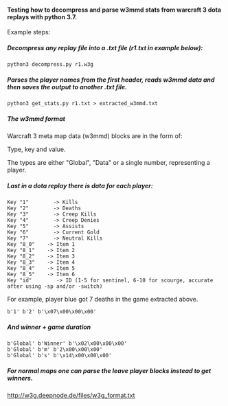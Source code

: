 
#### Testing how to decompress and parse w3mmd stats from warcraft 3 dota replays with python 3.7.

Example steps:

##### Decompress any replay file into a .txt file (r1.txt in example below):

```
python3 decompress.py r1.w3g
```

##### Parses the player names from the first header, reads w3mmd data and then saves the output to another .txt file.

```
python3 get_stats.py r1.txt > extracted_w3mmd.txt
```

##### The w3mmd format

Warcraft 3 meta map data (w3mmd) blocks are in the form of:

Type, key and value. 

The types are either "Global", "Data" or a single number, representing a player.

##### Last in a dota replay there is data for each player:
```
Key "1"        -> Kills
Key "2"        -> Deaths
Key "3"        -> Creep Kills
Key "4"        -> Creep Denies
Key "5"        -> Assists
Key "6"        -> Current Gold
Key "7"        -> Neutral Kills
Key "8_0"    -> Item 1
Key "8_1"    -> Item 2
Key "8_2"    -> Item 3
Key "8_3"    -> Item 4
Key "8_4"    -> Item 5
Key "8_5"    -> Item 6
Key "id"        -> ID (1-5 for sentinel, 6-10 for scourge, accurate after using -sp and/or -switch)
```

For example, player blue got 7 deaths in the game extracted above.

```b'1' b'2' b'\x07\x00\x00\x00'```

##### And winner + game duration
```
b'Global' b'Winner' b'\x02\x00\x00\x00'
b'Global' b'm' b'2\x00\x00\x00'
b'Global' b's' b'\x14\x00\x00\x00'
```

##### For normal maps one can parse the leave player blocks instead to get winners.
http://w3g.deepnode.de/files/w3g_format.txt
